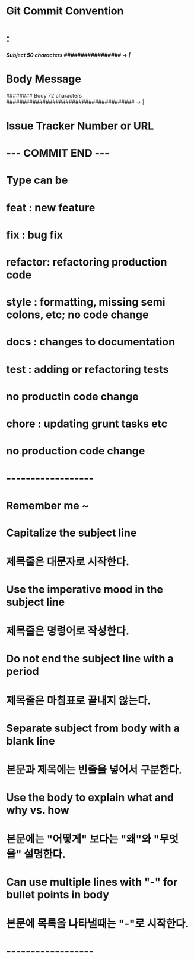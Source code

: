 # Git Commit Convention

# <type>: <subject>

##### Subject 50 characters ################# -> |


# Body Message
######## Body 72 characters ####################################### -> |

# Issue Tracker Number or URL

# --- COMMIT END ---
# Type can be
#   feat    : new feature
#   fix     : bug fix
#   refactor: refactoring production code
#   style   : formatting, missing semi colons, etc; no code change
#   docs    : changes to documentation
#   test    : adding or refactoring tests
#             no productin code change
#   chore   : updating grunt tasks etc
#             no production code change
# ------------------
# Remember me ~
#   Capitalize the subject line
#     제목줄은 대문자로 시작한다.
#   Use the imperative mood in the subject line
#     제목줄은 명령어로 작성한다.
#   Do not end the subject line with a period
#     제목줄은 마침표로 끝내지 않는다.
#   Separate subject from body with a blank line
#     본문과 제목에는 빈줄을 넣어서 구분한다.
#   Use the body to explain what and why vs. how
#     본문에는 "어떻게" 보다는 "왜"와 "무엇을" 설명한다.
#   Can use multiple lines with "-" for bullet points in body
#     본문에 목록을 나타낼때는 "-"로 시작한다.
# ------------------
